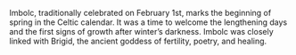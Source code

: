 Imbolc, traditionally celebrated on February 1st, marks the beginning of spring in the Celtic calendar. It was a time to welcome the lengthening days and the first signs of growth after winter’s darkness. Imbolc was closely linked with Brigid, the ancient goddess of fertility, poetry, and healing.